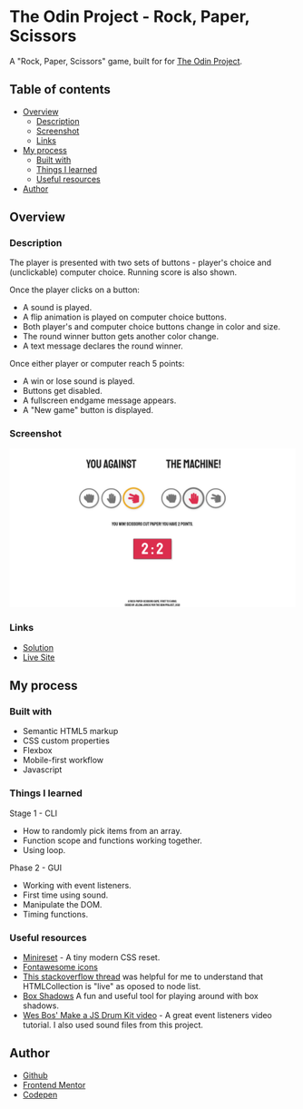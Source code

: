 # The Odin Project - Rock, Paper, Scissors

A "Rock, Paper, Scissors" game, built for for [The Odin Project](https://www.theodinproject.com).

## Table of contents

- [Overview](#overview)
  - [Description](#description)
  - [Screenshot](#screenshot)
  - [Links](#links)
- [My process](#my-process)
  - [Built with](#built-with)
  - [Things I learned](#things-i-learned)
  - [Useful resources](#useful-resources)
- [Author](#author)

## Overview

### Description

The player is presented with two sets of buttons - player's choice and (unclickable) computer choice. Running score is also shown.

Once the player clicks on a button:

- A sound is played.
- A flip animation is played on computer choice buttons. 
- Both player's and computer choice buttons change in color and size.
- The round winner button gets another color change.
- A text message declares the round winner.

Once either player or computer reach 5 points: 

- A win or lose sound is played.
- Buttons get disabled.
- A fullscreen endgame message appears.
- A "New game" button is displayed.

### Screenshot

![](images/rps.png)

### Links

- [Solution](https://github.com/je-jo/rock-paper-scissors)
- [Live Site](https://je-jo.github.io/rock-paper-scissors/)

## My process

### Built with

- Semantic HTML5 markup
- CSS custom properties
- Flexbox
- Mobile-first workflow
- Javascript

### Things I learned

Stage 1 - CLI

- How to randomly pick items from an array.
- Function scope and functions working together. 
- Using loop.

Phase 2 - GUI

- Working with event listeners.
- First time using sound.
- Manipulate the DOM.
- Timing functions.

### Useful resources

- [Minireset](https://awesomeopensource.com/project/jgthms/minireset.css?categoryPage=29) - A tiny modern CSS reset. 
- [Fontawesome icons](https://fontawesome.com/)
- [This stackoverflow thread](https://stackoverflow.com/questions/22270664/how-to-remove-a-class-from-elements-in-pure-javascript) was helpful for me to understand that HTMLCollection is "live" as oposed to node list.
- [Box Shadows](https://box-shadow.dev/) A fun and useful tool for playing around with box shadows.
- [Wes Bos' Make a JS Drum Kit video](https://www.youtube.com/watch?v=VuN8qwZoego) - A great event listeners video tutorial. I also used sound files from this project.

## Author

- [Github](https://github.com/je-jo)
- [Frontend Mentor](https://www.frontendmentor.io/profile/je-jo)
- [Codepen](https://codepen.io/je-jo)